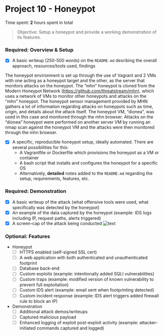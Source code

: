 # Project 10 - Honeypot

Time spent: **2** hours spent in total

> Objective: Setup a honeypot and provide a working demonstration of its features.

### Required: Overview & Setup

- [x] A basic writeup (250-500 words) on the `README.md` desribing the overall approach, resources/tools used, findings

The honeypot environment is set up through the use of Vagrant and 2 VMs with one acting as a honeypot target and the other, as the server that monitors attacks on the honeypot. The “mhn” honeypot is cloned from the Modern Honeypot Network (https://github.com/threatstream/mhn), which uses a network of VMs to monitor other honeypots and attacks on the “mhn” honeypot. The honeypot sensor management provided by MHN gathers a lot of information regarding attacks on honeypots such as time, origin, and details about the attack itself. The honeypot VM, “dionea”, was used in this case and monitored through the mhn browser. Attacks on the “dionea” honeypot were performed on another server VM by running an nmap scan against the honeypot VM and the attacks were then monitored through the mhn browser.
- [x] A specific, reproducible honeypot setup, ideally automated. There are several possibilities for this:
	- A Vagrantfile or Dockerfile which provisions the honeypot as a VM or container
	- A bash script that installs and configures the honeypot for a specific OS
	- Alternatively, **detailed** notes added to the `README.md` regarding the setup, requirements, features, etc.

### Required: Demonstration

- [x] A basic writeup of the attack (what offensive tools were used, what specifically was detected by the honeypot)
- [x] An example of the data captured by the honeypot (example: IDS logs including IP, request paths, alerts triggered)
- [x] A screen-cap of the attack being conducted
![text](https://github.com/wangbri/websecurity/blob/master/assign9/assign9.gif)
    
### Optional: Features
- Honeypot
	- [ ] HTTPS enabled (self-signed SSL cert)
	- [ ] A web application with both authenticated and unauthenticated footprint
	- [ ] Database back-end
	- [ ] Custom exploits (example: intentionally added SQLI vulnerabilities)
	- [ ] Custom traps (example: modified version of known vulnerability to prevent full exploitation)
	- [ ] Custom IDS alert (example: email sent when footprinting detected)
	- [ ] Custom incident response (example: IDS alert triggers added firewall rule to block an IP)
- Demonstration
	- [ ] Additional attack demos/writeups
	- [ ] Captured malicious payload
	- [ ] Enhanced logging of exploit post-exploit activity (example: attacker-initiated commands captured and logged)
